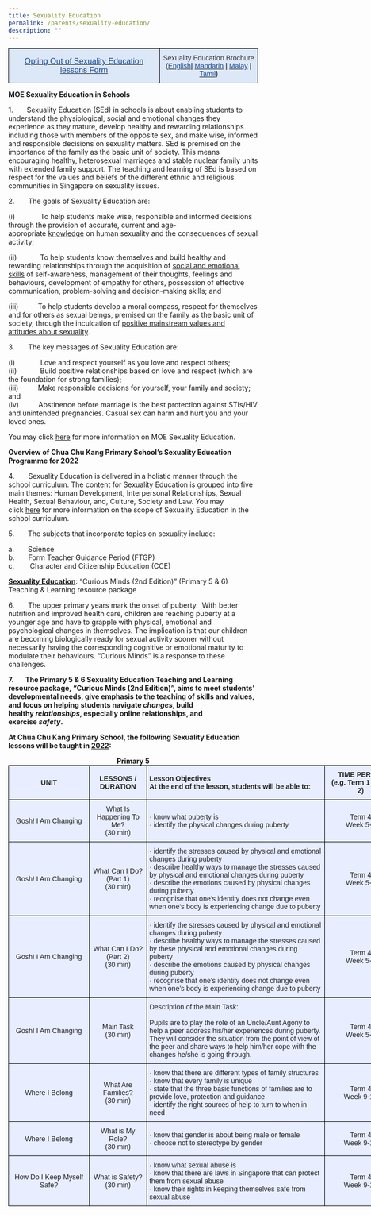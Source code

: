 ```yaml
---
title: Sexuality Education
permalink: /parents/sexuality-education/
description: ""
---
```

<style type="text/css">
.tg  {border-collapse:collapse;border-spacing:0;margin:0px auto;}
.tg td{border-color:black;border-style:solid;border-width:1px;font-family:Arial, sans-serif;font-size:14px;
  overflow:hidden;padding:10px 5px;word-break:normal;}
.tg th{border-color:black;border-style:solid;border-width:1px;font-family:Arial, sans-serif;font-size:14px;
  font-weight:normal;overflow:hidden;padding:10px 5px;word-break:normal;}
.tg .tg-8fzr{background-color:#dce7f7;color:#134693;font-size:100%;text-align:center;vertical-align:middle}
.tg .tg-hblt{background-color:#dce7f7;color:#333;text-align:center;vertical-align:middle}
</style>
<table class="tg">
<tbody>
  <tr>
    <td class="tg-8fzr"><a href="/files/Annex%20A_Opt%20Out%20Form%202022%20(1).pdf" target="_blank" rel="noopener noreferrer"><span style="text-decoration:none;color:#134693">Opting Out of Sexuality Education lessons Form</span></a></td>
    <td class="tg-hblt">Sexuality Education Brochure <br>(<a href="/files/Parent's%20Brochure_English.pdf" target="_blank" rel="noopener noreferrer"><span style="text-decoration:none;color:#134693">English</span></a><span style="color:#000">| </span><a href="/files/Parent's%20Brochure_Chinese.pdf" target="_blank" rel="noopener noreferrer"><span style="text-decoration:none;color:#134693">Mandarin</span></a><span style="color:#000"> | </span><a href="/files/Parent's%20Brochure_Malay.pdf" target="_blank" rel="noopener noreferrer"><span style="text-decoration:none;color:#134693">Malay</span></a><span style="color:#000"> | </span><a href="/files/Parent's%20Brochure_Tamil.pdf" target="_blank" rel="noopener noreferrer"><span style="text-decoration:none;color:#134693">Tamil</span></a><span style="color:#000">)</span></td>
  </tr>
</tbody>
</table>

**MOE Sexuality Education in Schools**

1.       Sexuality Education (SEd) in schools is about enabling students to understand the physiological, social and emotional changes they experience as they mature, develop healthy and rewarding relationships including those with members of the opposite sex, and make wise, informed and responsible decisions on sexuality matters. SEd is premised on the importance of the family as the basic unit of society. This means encouraging healthy, heterosexual marriages and stable nuclear family units with extended family support. The teaching and learning of SEd is based on respect for the values and beliefs of the different ethnic and religious communities in Singapore on sexuality issues.

2.       The goals of Sexuality Education are:

(i)             To help students make wise, responsible and informed decisions through the provision of accurate, current and age-appropriate <u>knowledge</u> on human sexuality and the consequences of sexual activity;

(ii)            To help students know themselves and build healthy and rewarding relationships through the acquisition of <u>social and emotional skills</u> of self-awareness, management of their thoughts, feelings and behaviours, development of empathy for others, possession of effective communication, problem-solving and decision-making skills; and

(iii)          To help students develop a moral compass, respect for themselves and for others as sexual beings, premised on the family as the basic unit of society, through the inculcation of <u>positive mainstream values and attitudes about sexuality</u>.

3.       The key messages of Sexuality Education are:

(i)             Love and respect yourself as you love and respect others;    
(ii)            Build positive relationships based on love and respect (which are the foundation for strong families);   
(iii)          Make responsible decisions for yourself, your family and society; and   
(iv)          Abstinence before marriage is the best protection against STIs/HIV and unintended pregnancies. Casual sex can harm and hurt you and your loved ones.

You may click [here](https://www.moe.gov.sg/education-in-sg/our-programmes/sexuality-education) for more information on MOE Sexuality Education.

**Overview of Chua Chu Kang Primary School’s Sexuality Education Programme for 2022**

4.       Sexuality Education is delivered in a holistic manner through the school curriculum. The content for Sexuality Education is grouped into five main themes: Human Development, Interpersonal Relationships, Sexual Health, Sexual Behaviour, and, Culture, Society and Law. You may click [here](https://www.moe.gov.sg/education-in-sg/our-programmes/sexuality-education/scope-and-teaching-approach#:~:text=The%20MOE%20Sexuality%20Education%20curriculum%20is%20organised%20around,with%20friends%20and%20family%2C%20including%20the%20opposite%20sex.) for more information on the scope of Sexuality Education in the school curriculum.

  

5.       The subjects that incorporate topics on sexuality include:

a.       Science   
b.       Form Teacher Guidance Period (FTGP)   
c.        Character and Citizenship Education (CCE)

**<u>Sexuality Education</u>**: “Curious Minds (2nd Edition)” (Primary 5 & 6) Teaching & Learning resource package

6.       The upper primary years mark the onset of puberty.  With better nutrition and improved health care, children are reaching puberty at a younger age and have to grapple with physical, emotional and psychological changes in themselves. The implication is that our children are becoming biologically ready for sexual activity sooner without necessarily having the corresponding cognitive or emotional maturity to modulate their behaviours. “Curious Minds” is a response to these challenges.

**7.       The Primary 5 & 6 Sexuality Education Teaching and Learning resource package, “Curious Minds (2nd Edition)”, aims to meet students’ developmental needs, give emphasis to the teaching of skills and values, and focus on helping students navigate _changes_, build healthy _relationships_, especially online relationships, and exercise _safety_.**

**At Chua Chu Kang Primary School, the following Sexuality Education lessons will be taught in <u>2022</u>:**

<center><strong>Primary 5</strong></center>

<style type="text/css">
.tg  {border-collapse:collapse;border-spacing:0;margin:0px auto;}
.tg td{border-color:black;border-style:solid;border-width:1px;font-family:Arial, sans-serif;font-size:14px;
  overflow:hidden;padding:10px 5px;word-break:normal;}
.tg th{border-color:black;border-style:solid;border-width:1px;font-family:Arial, sans-serif;font-size:14px;
  font-weight:normal;overflow:hidden;padding:10px 5px;word-break:normal;}
.tg .tg-xwen{background-color:#E8EDFF;color:#222;font-weight:bold;text-align:left;vertical-align:middle}
.tg .tg-1uvx{background-color:#E8EDFF;color:#222;font-weight:bold;text-align:center;vertical-align:middle}
.tg .tg-22b2{background-color:#E8EDFF;color:#222;text-align:center;vertical-align:middle}
.tg .tg-lr6o{background-color:#E8EDFF;color:#222;text-align:left;vertical-align:middle}
</style>
<table class="tg" style="undefined;table-layout: fixed; width: 784px">
<colgroup>
<col style="width: 163px">
<col style="width: 116px">
<col style="width: 360px">
<col style="width: 145px">
</colgroup>
<tbody>
  <tr>
    <td class="tg-1uvx">UNIT</td>
    <td class="tg-1uvx">LESSONS / DURATION</td>
    <td class="tg-xwen">Lesson Objectives<br>At the end of the lesson, students will be able to:</td>
    <td class="tg-1uvx">TIME PERIOD<br>(e.g. Term 1 Week 2)</td>
  </tr>
  <tr>
    <td class="tg-22b2">Gosh! I Am Changing</td>
    <td class="tg-22b2">What Is Happening To Me?<br>(30 min)</td>
    <td class="tg-lr6o">·       know what puberty is<br>·       identify the physical changes during puberty</td>
    <td class="tg-22b2">Term 4 <br>Week 5-6</td>
  </tr>
  <tr>
    <td class="tg-22b2"><span style="color:#222"> Gosh! I Am Changing</span></td>
    <td class="tg-22b2">What Can I Do? (Part 1)<br> (30 min)</td>
    <td class="tg-lr6o">·       identify the stresses caused by physical and emotional changes during puberty<br>·       describe healthy ways to manage the stresses caused by physical and emotional changes during puberty<br>·       describe the emotions caused by physical changes during puberty<br>·       recognise that one’s identity does not change even when one’s body is experiencing change due to puberty</td>
    <td class="tg-22b2">Term 4 <br>Week 5-6</td>
  </tr>
  <tr>
    <td class="tg-22b2"><span style="color:#222"> Gosh! I Am Changing</span></td>
    <td class="tg-22b2">What Can I Do? (Part 2)<br> (30 min)</td>
    <td class="tg-lr6o">·       identify the stresses caused by physical and emotional changes during puberty<br>·       describe healthy ways to manage the stresses caused by these physical and emotional changes during puberty<br>·       describe the emotions caused by physical changes during puberty<br>·       recognise that one’s identity does not change even when one’s body is experiencing change due to puberty</td>
    <td class="tg-22b2">Term 4 <br>Week 5-6</td>
  </tr>
  <tr>
    <td class="tg-22b2"><span style="color:#222"> Gosh! I Am Changing</span></td>
    <td class="tg-22b2">Main Task<br>(30 min)</td>
    <td class="tg-lr6o">Description of the Main Task:<br><br>Pupils are to play the role of an Uncle/Aunt Agony to help a peer address his/her experiences during puberty. They will consider the situation from the point of view of the peer and share ways to help him/her cope with the changes he/she is going through.</td>
    <td class="tg-22b2">Term 4 <br>Week 5-6</td>
  </tr>
  <tr>
    <td class="tg-22b2">Where I Belong</td>
    <td class="tg-22b2">What Are Families?<br>(30 min)<br></td>
    <td class="tg-lr6o">·       know that there are different types of family structures<br>·       know that every family is unique<br>·       state that the three basic functions of families are to provide love, protection and guidance<br>·       identify the right sources of help to turn to when in need</td>
    <td class="tg-22b2">Term 4 <br>Week 9-10</td>
  </tr>
  <tr>
    <td class="tg-22b2">Where I Belong</td>
    <td class="tg-22b2">What is My Role?<br> (30 min)</td>
    <td class="tg-lr6o">·       know that gender is about being male or female<br>·       choose not to stereotype by gender</td>
    <td class="tg-22b2">Term 4<br>Week 9-10</td>
  </tr>
  <tr>
    <td class="tg-22b2">How Do I Keep Myself Safe?</td>
    <td class="tg-22b2">What is Safety?<br>(30 min)</td>
    <td class="tg-lr6o">·       know what sexual abuse is<br>·       know that there are laws in Singapore that can protect them from sexual abuse<br>·       know their rights in keeping themselves safe from sexual abuse</td>
    <td class="tg-22b2">Term 4<br>Week 9-10</td>
  </tr>
</tbody>
</table>